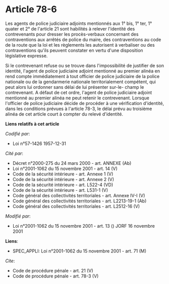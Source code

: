 # Article 78-6

Les agents de police judiciaire adjoints mentionnés aux 1° bis, 1° ter, 1° quater et 2° de l'article 21 sont habilités à
relever l'identité des contrevenants pour dresser les procès-verbaux concernant des contraventions aux arrêtés de police du
maire, des contraventions au code de la route que la loi et les règlements les autorisent à verbaliser ou des contraventions
qu'ils peuvent constater en vertu d'une disposition législative expresse. 

Si le contrevenant refuse ou se trouve dans l'impossibilité de justifier de son identité, l'agent de police judiciaire
adjoint mentionné au premier alinéa en rend compte immédiatement à tout officier de police judiciaire de la police nationale
ou de la gendarmerie nationale territorialement compétent, qui peut alors lui ordonner sans délai de lui présenter sur-le-
champ le contrevenant. A défaut de cet ordre, l'agent de police judiciaire adjoint mentionné au premier alinéa ne peut
retenir le contrevenant. Lorsque l'officier de police judiciaire décide de procéder à une vérification d'identité, dans les
conditions prévues à l'article 78-3, le délai prévu au troisième alinéa de cet article court à compter du relevé d'identité.

**Liens relatifs à cet article**

_Codifié par_:

  - Loi n°57-1426 1957-12-31

_Cité par_:

  - Décret n°2000-275 du 24 mars 2000 - art. ANNEXE (Ab)
  - Loi n°2001-1062 du 15 novembre 2001 - art. 14 (V)
  - Code de la sécurité intérieure - art. Annexe 1 (V)
  - Code de la sécurité intérieure - art. Annexe 2 (V)
  - Code de la sécurité intérieure - art. L522-4 (VD)
  - Code de la sécurité intérieure - art. L531-1 (V)
  - Code général des collectivités territoriales - art. Annexe IV-I (V)
  - Code général des collectivités territoriales - art. L2213-19-1 (Ab)
  - Code général des collectivités territoriales - art. L2512-16 (V)

_Modifié par_:

  - Loi n°2001-1062 du 15 novembre 2001 - art. 13 () JORF 16 novembre 2001

**Liens**:

  - SPEC_APPLI: Loi n°2001-1062 du 15 novembre 2001 - art. 71 (M)

_Cite_:

  - Code de procédure pénale - art. 21 (V)
  - Code de procédure pénale - art. 78-3 (V)
